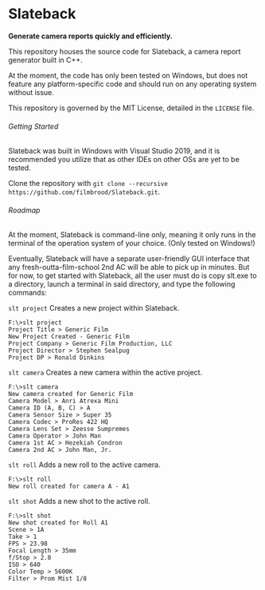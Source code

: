 # Slateback
**Generate camera reports quickly and efficiently.**

This repository houses the source code for Slateback, a camera report generator built in C++. 

At the moment, the code has only been tested on Windows, but does not feature any platform-specific code and should run on any operating system without issue.

This repository is governed by the MIT License, detailed in the `LICENSE` file.


###### Getting Started
Slateback was built in Windows with Visual Studio 2019, and it is recommended you utilize that as other IDEs on other OSs are yet to be tested.

Clone the repository with `git clone --recursive https://github.com/filmbrood/Slateback.git`.


###### Roadmap
At the moment, Slateback is command-line only, meaning it only runs in the terminal of the operation system of your choice. (Only tested on Windows!)

Eventually, Slateback will have a separate user-friendly GUI interface that any fresh-outta-film-school 2nd AC will be able to pick up in minutes. But for now, to get started with Slateback, all the user must do is copy slt.exe to a directory, launch a terminal in said directory, and type the following commands:

`slt project` Creates a new project within Slateback.
```
F:\>slt project
Project Title > Generic Film
New Project Created - Generic Film
Project Company > Generic Film Production, LLC
Project Director > Stephen Sealpug
Project DP > Ronald Dinkins
```

`slt camera` Creates a new camera within the active project.
```
F:\>slt camera
New camera created for Generic Film
Camera Model > Anri Atrexa Mini
Camera ID (A, B, C) > A
Camera Sensor Size > Super 35
Camera Codec > ProRes 422 HQ
Camera Lens Set > Zeesse Sumpremes
Camera Operator > John Man
Camera 1st AC > Hezekiah Condron
Camera 2nd AC > John Man, Jr.
```

`slt roll` Adds a new roll to the active camera.
```
F:\>slt roll
New roll created for camera A - A1
```

`slt shot` Adds a new shot to the active roll.
```
F:\>slt shot
New shot created for Roll A1
Scene > 1A
Take > 1
FPS > 23.98
Focal Length > 35mm
f/Stop > 2.8
ISO > 640
Color Temp > 5600K
Filter > Prom Mist 1/8
```